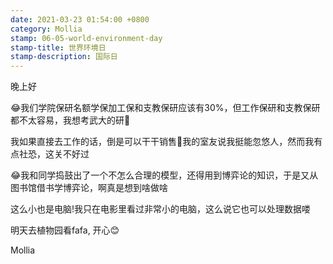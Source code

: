 ```yaml
---
date: 2021-03-23 01:54:00 +0800
category: Mollia
stamp: 06-05-world-environment-day
stamp-title: 世界环境日
stamp-description: 国际日
---
```


晚上好

😂我们学院保研名额学保加工保和支教保研应该有30%，但工作保研和支教保研都不太容易，我想考武大的研🤨

我如果直接去工作的话，倒是可以干干销售🤣我的室友说我挺能忽悠人，然而我有点社恐，这关不好过

😂我和同学捣鼓出了一个不怎么合理的模型，还得用到博弈论的知识，于是又从图书馆借书学博弈论，啊真是想到啥做啥

这么小也是电脑!我只在电影里看过非常小的电脑，这么说它也可以处理数据喽

明天去植物园看fafa, 开心😊

Mollia